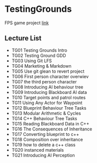 # TestingGrounds
FPS game project [link](https://github.com/Pelikoodaus/05_TestingGrounds)

## Lecture List

* TG01 Testing Grounds Intro
* TG02 Testing Ground GDD
* TG03 Using Git LFS
* TG04 Marketing & Markdown
* TG05 Use git glean to revert project
* TG06 First person character overwiev
* TG07 the third person character
* TG08 Introducing AI behaviour tree
* TG09 Introducing Blackboard AI data
* TG10 Target points and patrol routes 
* TG11 Using Any Actor for Waypoint
* TG12 Blueprint Behaviour Tree Tasks
* TG13 Modular Arithmetic & Cycles
* TG14 C++ Behaviour Tree Tasks
* TG15 Reading Blackboard Data in C++
* TG16 The Consequences of Inheritance
* TG17 Converting blueprint to c++
* TG18 Composition over inheritance
* TG19 how to delete a c++ class
* TG20 instanced materials
* TG21 Introducing AI Perception
